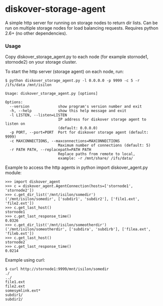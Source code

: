 # diskover-storage-agent

A simple http server for running on storage nodes to return dir lists. Can be run on multiple storage nodes for load balancing requests. Requires python 2.6+ (no other dependencies).


### Usage

Copy diskover_storage_agent.py to each node (for example stornode1, stornode2) on your storage cluster.

To start the http server (storage agent) on each node, run:

`$ python diskover_storage_agent.py -l 0.0.0.0 -p 9999 -c 5 -r /ifs/data /mnt/isilon`

```
Usage: diskover_storage_agent.py [options]

Options:
  --version             show program's version number and exit
  -h, --help            show this help message and exit
  -l LISTEN, --listen=LISTEN
                        IP address for diskover storage agent to listen on
                        (default: 0.0.0.0)
  -p PORT, --port=PORT  Port for diskover storage agent (default: 9999)
  -c MAXCONNECTIONS, --maxconnections=MAXCONNECTIONS
                        Maximum number of connections (default: 5)
  -r PATH PATH, --replacepath=PATH PATH
                        Replace paths from remote to local,
                        example: -r /mnt/share/ /ifs/data/
```

Example to access the http agents in python import diskover_agent.py module:

```
>>> import diskover_agent
>>> c = diskover_agent.AgentConnection(hosts=['stornode1', 'stornode2'])
>>> c.get_dir_list('/mnt/isilon/somedir')
('/mnt/isilon/somedir', ['subdir1', 'subdir2'], ['file1.ext', 'file2.ext'])
>>> c.get_last_host()
stornode1
>>> c.get_last_response_time()
0.0326
>>> c.get_dir_list('/mnt/isilon/someotherdir')
('/mnt/isilon/someotherdir', ['subdira', 'subdirb'], ['filea.ext', 'fileb.ext'])
>>> c.get_last_host()
stornode2
>>> c.get_last_response_time()
0.0214
```

Example using curl:

```
$ curl http://stornode1:9999/mnt/isilon/somedir
./
../
file1.ext
file2.ext
somesymlink.ext*
subdir1/
subdir2/
```
